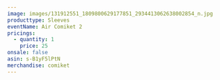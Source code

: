 ```yaml
---
image: images/131912551_1809800629177851_2934413062638002854_n.jpg
producttype: Sleeves
eventName: Air Comiket 2
pricings:
  - quantity: 1
    price: 25
onsale: false
asin: s-B1yF5lPtN
merchandise: comiket
---
```

